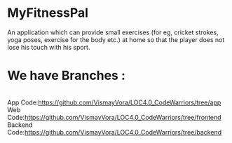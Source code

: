 # MyFitnessPal
An application which can provide small exercises (for eg, cricket strokes, yoga poses, exercise for the body etc.) at home so that the player does not lose his touch with his sport.

# We have Branches :
<br />App Code:https://github.com/VismayVora/LOC4.0_CodeWarriors/tree/app
<br />Web Code:https://github.com/VismayVora/LOC4.0_CodeWarriors/tree/frontend
<br />Backend Code:https://github.com/VismayVora/LOC4.0_CodeWarriors/tree/backend
